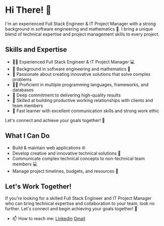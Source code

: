 # Hi There! 👋

I'm an experienced Full Stack Engineer & IT Project Manager with a strong background in software engineering and mathematics 🔬. I bring a unique blend of technical expertise and project management skills to every project.

## Skills and Expertise

- 👨‍💻 Experienced Full Stack Engineer & IT Project Manager 💻
- 💼 Background in software engineering and mathematics 🔬
- 🚀 Passionate about creating innovative solutions that solve complex problems
- 🏃‍♂️ Proficient in multiple programming languages, frameworks, and databases
- 💪 Deep commitment to delivering high-quality results
- 🤝 Skilled at building productive working relationships with clients and team members
- 💯 Fast learner with excellent communication skills and strong work ethic

Let's connect and achieve your goals together! 🤝

## What I Can Do

- Build & maintain web applications 🌐
- Develop creative and innovative technical solutions 🔨
- Communicate complex technical concepts to non-technical team members 💻
- Manage project timelines, budgets, and resources 🚀


## Let's Work Together!

If you're looking for a skilled Full Stack Engineer and IT Project Manager who can bring technical expertise and collaboration to your team, look no further. Let's connect and begin achieving your goals together! 🤝

- 📫 How to reach me: [Linkedin](https://www.linkedin.com/in/houssam-illaoui-3a705a1a6/) [Gmail](mailto:h.illaoui@enim.ac.ma)
